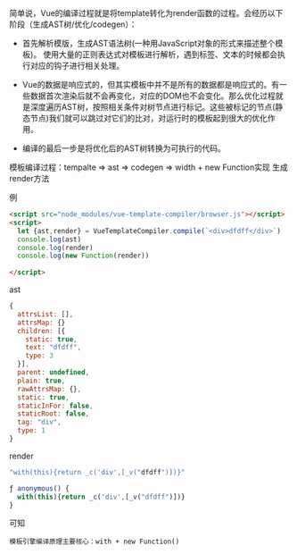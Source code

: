 简单说，Vue的编译过程就是将template转化为render函数的过程。会经历以下阶段（生成AST树/优化/codegen）：
* 首先解析模版，生成AST语法树(一种用JavaScript对象的形式来描述整个模板)。 使用大量的正则表达式对模板进行解析，遇到标签、文本的时候都会执行对应的钩子进行相关处理。

* Vue的数据是响应式的，但其实模板中并不是所有的数据都是响应式的。有一些数据首次渲染后就不会再变化，对应的DOM也不会变化。那么优化过程就是深度遍历AST树，按照相关条件对树节点进行标记。这些被标记的节点(静态节点)我们就可以跳过对它们的比对，对运行时的模板起到很大的优化作用。

* 编译的最后一步是将优化后的AST树转换为可执行的代码。

模板编译过程：tempalte => ast => codegen => width + new Function实现 生成render方法

例
```html
<script src="node_modules/vue-template-compiler/browser.js"></script>
<script>
  let {ast,render} = VueTemplateCompiler.compile(`<div>dfdff</div>`)
  console.log(ast)
  console.log(render)
  console.log(new Function(render))
  
</script>
```

ast
```js
{
  attrsList: [],
  attrsMap: {}
  children: [{
    static: true,
    text: "dfdff",
    type: 3
  }],
  parent: undefined,
  plain: true,
  rawAttrsMap: {},
  static: true,
  staticInFor: false,
  staticRoot: false,
  tag: "div",
  type: 1
}
```

render
```js
"with(this){return _c('div',[_v("dfdff")])}"

ƒ anonymous() {
  with(this){return _c('div',[_v("dfdff")])}
}
```
可知

`模板引擎编译原理主要核心：with + new Function()`